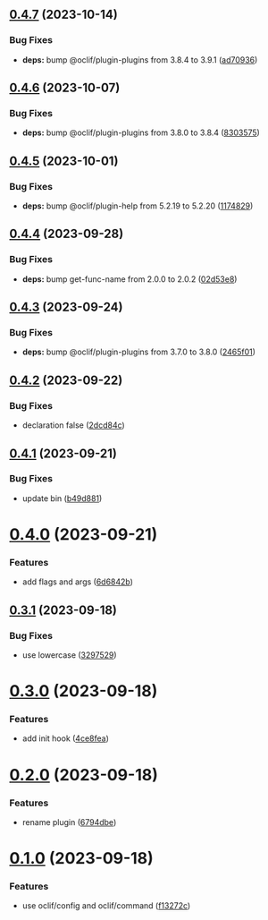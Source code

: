 ## [0.4.7](https://github.com/oclif/plugin-test-pre-core/compare/0.4.6...0.4.7) (2023-10-14)


### Bug Fixes

* **deps:** bump @oclif/plugin-plugins from 3.8.4 to 3.9.1 ([ad70936](https://github.com/oclif/plugin-test-pre-core/commit/ad709367e6c8e6d2a8a273c03072ff3ab7322292))



## [0.4.6](https://github.com/oclif/plugin-test-pre-core/compare/0.4.5...0.4.6) (2023-10-07)


### Bug Fixes

* **deps:** bump @oclif/plugin-plugins from 3.8.0 to 3.8.4 ([8303575](https://github.com/oclif/plugin-test-pre-core/commit/8303575a9605a67d361507755e16d5118c85bb45))



## [0.4.5](https://github.com/oclif/plugin-test-pre-core/compare/0.4.4...0.4.5) (2023-10-01)


### Bug Fixes

* **deps:** bump @oclif/plugin-help from 5.2.19 to 5.2.20 ([1174829](https://github.com/oclif/plugin-test-pre-core/commit/1174829aa3484ecb2348cd4ab5c013962d4f871e))



## [0.4.4](https://github.com/oclif/plugin-test-pre-core/compare/0.4.3...0.4.4) (2023-09-28)


### Bug Fixes

* **deps:** bump get-func-name from 2.0.0 to 2.0.2 ([02d53e8](https://github.com/oclif/plugin-test-pre-core/commit/02d53e8af3aa252447a3e4d62ea103ee11869f1a))



## [0.4.3](https://github.com/oclif/plugin-test-pre-core/compare/0.4.2...0.4.3) (2023-09-24)


### Bug Fixes

* **deps:** bump @oclif/plugin-plugins from 3.7.0 to 3.8.0 ([2465f01](https://github.com/oclif/plugin-test-pre-core/commit/2465f0169d26cae27c06090409dec12cfe5df651))



## [0.4.2](https://github.com/oclif/plugin-test-pre-core/compare/0.4.1...0.4.2) (2023-09-22)


### Bug Fixes

* declaration false ([2dcd84c](https://github.com/oclif/plugin-test-pre-core/commit/2dcd84c3cb6bacf454316d5aa36b03fa354f21ac))



## [0.4.1](https://github.com/oclif/plugin-test-pre-core/compare/0.4.0...0.4.1) (2023-09-21)


### Bug Fixes

* update bin ([b49d881](https://github.com/oclif/plugin-test-pre-core/commit/b49d881d1d489b2cfc8b9c274a2dab3f161b5dde))



# [0.4.0](https://github.com/oclif/plugin-test-pre-core/compare/0.3.1...0.4.0) (2023-09-21)


### Features

* add flags and args ([6d6842b](https://github.com/oclif/plugin-test-pre-core/commit/6d6842b3280458e4f8c766b0ffd7fcb0178f728b))



## [0.3.1](https://github.com/oclif/plugin-test-pre-core/compare/0.3.0...0.3.1) (2023-09-18)


### Bug Fixes

* use lowercase ([3297529](https://github.com/oclif/plugin-test-pre-core/commit/329752939286716dcf7452f57e74e4f1a89ad635))



# [0.3.0](https://github.com/oclif/plugin-test-pre-core/compare/0.2.0...0.3.0) (2023-09-18)


### Features

* add init hook ([4ce8fea](https://github.com/oclif/plugin-test-pre-core/commit/4ce8feacf28a4cb6f3fbba63c48ff8e10405dd7d))



# [0.2.0](https://github.com/oclif/plugin-test-pre-core/compare/0.1.0...0.2.0) (2023-09-18)


### Features

* rename plugin ([6794dbe](https://github.com/oclif/plugin-test-pre-core/commit/6794dbe1b111e4ba27cfffbbb0bb7b2cf76351d8))



# [0.1.0](https://github.com/oclif/plugin-test-pre-core/compare/f13272cf9c187aafadaa11f657a14abc318b8317...0.1.0) (2023-09-18)


### Features

* use oclif/config and oclif/command ([f13272c](https://github.com/oclif/plugin-test-pre-core/commit/f13272cf9c187aafadaa11f657a14abc318b8317))



